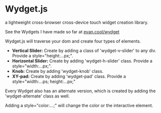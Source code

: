 # Wydget.js
a lightweight cross-browser cross-device touch widget creation library.

See the Wydgets I have made so far at <a href="http://evan.cool/wydget">evan.cool/wydget</a>

Wydget.js will traverse your dom and create four types of elements.
<ul>
<li><b>Vertical Slider:</b> Create by adding a class of 'wydget-v-slider' to any div. Provide a style="height:...px;".</li>
<li><b>Horizontal Slider:</b> Create by adding 'wydget-h-slider' class. Provide a style="width:...px;".</li>
<li><b>Knob:</b> Create by adding 'wydget-knob' class.</li>
<li><b>XY-pad:</b> Create by adding 'wydget-pad' class. Provide a style="width:...ps; height:...px;"</li>
</ul>

Every Wydget also has an alternate version, which is created by adding the 'wydget-alternate' class as well.

Adding a style="color:...;" will change the color or the interactive element.

